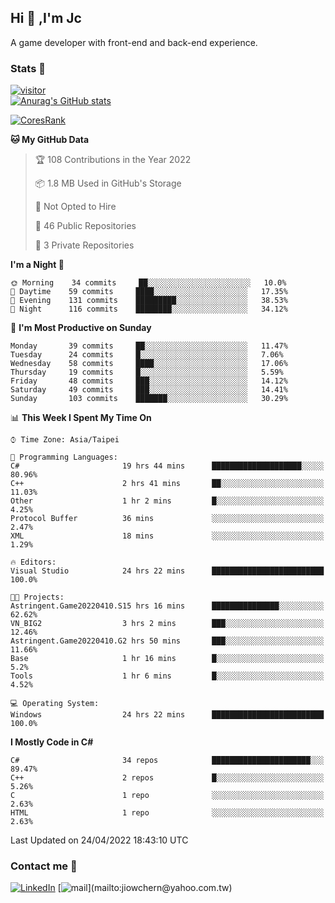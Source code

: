 ## Hi 👋 ,I'm Jc  

A game developer with front-end and back-end experience.  

### Stats  📝
[![visitor](https://visitor-badge.glitch.me/badge?page_id=jiowchern.jiowchern&style=flat-square&color=0088cc)](https://visitor-badge.glitch.me/badge?page_id=jiowchern.jiowchern&style=flat-square&color=0088cc)  
[![Anurag's GitHub stats](https://github-readme-stats.vercel.app/api?username=jiowchern&count_private=true&&show_icons=true)](https://github.com/anuraghazra/github-readme-stats)  
<!-- [![trophy](https://github-profile-trophy.vercel.app/?username=jiowchern)](https://github.com/ryo-ma/github-profile-trophy)   -->
[![CoresRank](https://cr-ss-service.azurewebsites.net/api/ScreenShot?widget=summary&username=jiowchern)](https://cr-ss-service.azurewebsites.net/api/ScreenShot?widget=summary&username=jiowchern)


<!--START_SECTION:waka-->
**🐱 My GitHub Data** 

> 🏆 108 Contributions in the Year 2022
 > 
> 📦 1.8 MB Used in GitHub's Storage 
 > 
> 🚫 Not Opted to Hire
 > 
> 📜 46 Public Repositories 
 > 
> 🔑 3 Private Repositories  
 > 
**I'm a Night 🦉** 

```text
🌞 Morning    34 commits     ██░░░░░░░░░░░░░░░░░░░░░░░   10.0% 
🌆 Daytime    59 commits     ████░░░░░░░░░░░░░░░░░░░░░   17.35% 
🌃 Evening    131 commits    █████████░░░░░░░░░░░░░░░░   38.53% 
🌙 Night      116 commits    ████████░░░░░░░░░░░░░░░░░   34.12%

```
📅 **I'm Most Productive on Sunday** 

```text
Monday       39 commits     ██░░░░░░░░░░░░░░░░░░░░░░░   11.47% 
Tuesday      24 commits     █░░░░░░░░░░░░░░░░░░░░░░░░   7.06% 
Wednesday    58 commits     ████░░░░░░░░░░░░░░░░░░░░░   17.06% 
Thursday     19 commits     █░░░░░░░░░░░░░░░░░░░░░░░░   5.59% 
Friday       48 commits     ███░░░░░░░░░░░░░░░░░░░░░░   14.12% 
Saturday     49 commits     ███░░░░░░░░░░░░░░░░░░░░░░   14.41% 
Sunday       103 commits    ███████░░░░░░░░░░░░░░░░░░   30.29%

```


📊 **This Week I Spent My Time On** 

```text
⌚︎ Time Zone: Asia/Taipei

💬 Programming Languages: 
C#                       19 hrs 44 mins      ████████████████████░░░░░   80.96% 
C++                      2 hrs 41 mins       ██░░░░░░░░░░░░░░░░░░░░░░░   11.03% 
Other                    1 hr 2 mins         █░░░░░░░░░░░░░░░░░░░░░░░░   4.25% 
Protocol Buffer          36 mins             ░░░░░░░░░░░░░░░░░░░░░░░░░   2.47% 
XML                      18 mins             ░░░░░░░░░░░░░░░░░░░░░░░░░   1.29%

🔥 Editors: 
Visual Studio            24 hrs 22 mins      █████████████████████████   100.0%

🐱‍💻 Projects: 
Astringent.Game20220410.S15 hrs 16 mins      ███████████████░░░░░░░░░░   62.62% 
VN_BIG2                  3 hrs 2 mins        ███░░░░░░░░░░░░░░░░░░░░░░   12.46% 
Astringent.Game20220410.G2 hrs 50 mins       ███░░░░░░░░░░░░░░░░░░░░░░   11.66% 
Base                     1 hr 16 mins        █░░░░░░░░░░░░░░░░░░░░░░░░   5.2% 
Tools                    1 hr 6 mins         █░░░░░░░░░░░░░░░░░░░░░░░░   4.52%

💻 Operating System: 
Windows                  24 hrs 22 mins      █████████████████████████   100.0%

```

**I Mostly Code in C#** 

```text
C#                       34 repos            ██████████████████████░░░   89.47% 
C++                      2 repos             █░░░░░░░░░░░░░░░░░░░░░░░░   5.26% 
C                        1 repo              ░░░░░░░░░░░░░░░░░░░░░░░░░   2.63% 
HTML                     1 repo              ░░░░░░░░░░░░░░░░░░░░░░░░░   2.63%

```



 Last Updated on 24/04/2022 18:43:10 UTC
<!--END_SECTION:waka-->



### Contact me 💬
[![LinkedIn](https://img.shields.io/badge/-JiowchernChen-0077B5?style==flat-square&logo=LinkedIn&logoColor=white)](https://www.linkedin.com/in/jiowchern-chen-4aaa90b7/) [![mail](https://img.shields.io/badge/-jiowchern%40yahoo.com.tw-blueviolet?style=flat-square&logo=yahoo!)](mailto:jiowchern@yahoo.com.tw)    

<!-- [![Linkedin Badge](https://img.shields.io/badge/-LinkedIn-blue?style=flat-square&logo=Linkedin&logoColor=white&link=https://www.linkedin.com/in/jiowchern-chen-4aaa90b7/)](https://www.linkedin.com/in/jiowchern-chen-4aaa90b7/) -->


<!--
**jiowchern/jiowchern** is a ✨ _special_ ✨ repository because its `README.md` (this file) appears on your GitHub profile.

Here are some ideas to get you started:

- 🔭 I’m currently working on ...
- 🌱 I’m currently learning ...
- 👯 I’m looking to collaborate on ...
- 🤔 I’m looking for help with ...
- 💬 Ask me about ...
- 📫 How to reach me: ...
- 😄 Pronouns: ...
- ⚡ Fun fact: ...
-->
